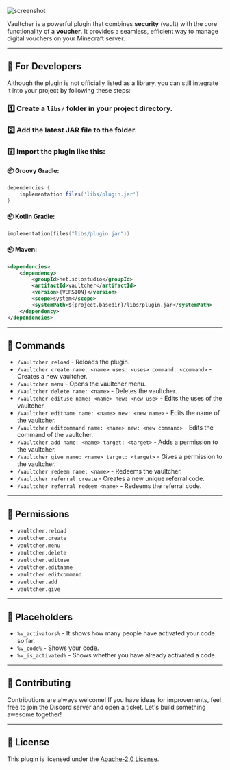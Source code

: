 
![screenshot](https://i.imgur.com/Eqk8VNf.png)

Vaultcher is a powerful plugin that combines **security** (vault) with the core functionality of a **voucher**. It provides a seamless, efficient way to manage digital vouchers on your Minecraft server.

---

## 🚀 For Developers

Although the plugin is not officially listed as a library, you can still integrate it into your project by following these steps:

### 1️⃣ Create a `libs/` folder in your project directory.
### 2️⃣ Add the latest JAR file to the folder.
### 3️⃣ Import the plugin like this:

#### 📦 **Groovy Gradle**:
```groovy
dependencies {
    implementation files('libs/plugin.jar')
}
```

#### 📦 **Kotlin Gradle**:
```kotlin
implementation(files("libs/plugin.jar"))
```

#### 📦 **Maven**:
```xml
<dependencies>
    <dependency>
        <groupId>net.solostudio</groupId>
        <artifactId>vaultcher</artifactId>
        <version>{VERSION}</version>
        <scope>system</scope>
        <systemPath>${project.basedir}/libs/plugin.jar</systemPath>
    </dependency>
</dependencies>
```

---

## 📜 Commands

- `/vaultcher reload` - Reloads the plugin.
- `/vaultcher create name: <name> uses: <uses> command: <command>` - Creates a new vaultcher.
- `/vaultcher menu` - Opens the vaultcher menu.
- `/vaultcher delete name: <name>` - Deletes the vaultcher.
- `/vaultcher edituse name: <name> new: <new use>` - Edits the uses of the vaultcher.
- `/vaultcher editname name: <name> new: <new name>` - Edits the name of the vaultcher.
- `/vaultcher editcommand name: <name> new: <new command>` - Edits the command of the vaultcher.
- `/vaultcher add name: <name> target: <target>` - Adds a permission to the vaultcher.
- `/vaultcher give name: <name> target: <target>` - Gives a permission to the vaultcher.
- `/vaultcher redeem name: <name>` - Redeems the vaultcher.
- `/vaultcher referral create` - Creates a new unique referral code.
- `/vaultcher referral redeem <name>` - Redeems the referral code.

---

## 🔑 Permissions

- `vaultcher.reload`
- `vaultcher.create`
- `vaultcher.menu`
- `vaultcher.delete`
- `vaultcher.edituse`
- `vaultcher.editname`
- `vaultcher.editcommand`
- `vaultcher.add`
- `vaultcher.give`

---

## 🔌 Placeholders

- `%v_activators%` - It shows how many people have activated your code so far.
- `%v_code%` - Shows your code.
- `%v_is_activated%` - Shows whether you have already activated a code.

---

## 🤝 Contributing

Contributions are always welcome! If you have ideas for improvements, feel free to join the Discord server and open a ticket. Let's build something awesome together!

---

## 📜 License

This plugin is licensed under the [Apache-2.0 License](https://www.apache.org/licenses/LICENSE-2.0).